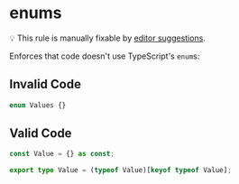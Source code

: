 # enums

💡 This rule is manually fixable by [editor suggestions](https://eslint.org/docs/latest/use/core-concepts#rule-suggestions).

<!-- end auto-generated rule header -->

Enforces that code doesn't use TypeScript's `enum`s:

## Invalid Code

```ts
enum Values {}
```

## Valid Code

```ts
const Value = {} as const;

export type Value = (typeof Value)[keyof typeof Value];
```
